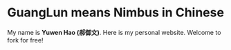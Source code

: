 # GuangLun means Nimbus in Chinese

My name is **Yuwen Hao (郝御文)**. Here is my personal website. Welcome to fork for free!
